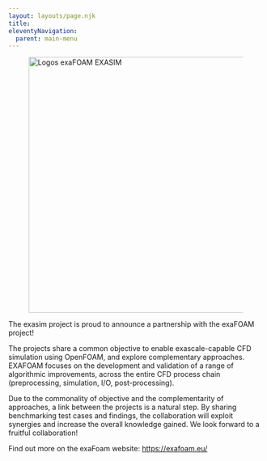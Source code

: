 ```yaml
---
layout: layouts/page.njk
title: 
eleventyNavigation:
  parent: main-menu
---
```


<figure>
  <img width="900" height="506" loading="lazy" src="/img/exafoam-exasim.jpg" alt="Logos exaFOAM EXASIM">
</figure>

The exasim project is proud to announce a partnership with the exaFOAM project!

The projects share a common objective to enable exascale-capable CFD simulation
using OpenFOAM, and explore complementary approaches.  EXAFOAM focuses on the
development and validation of a range of algorithmic improvements, across the
entire CFD process chain (preprocessing, simulation, I/O, post-processing).

Due to the commonality of objective and the complementarity of approaches, a
link between the projects is a natural step. By sharing benchmarking test cases
and findings, the collaboration will exploit synergies and increase the overall
knowledge gained.  We look forward to a fruitful collaboration!

Find out more on the exaFoam website: https://exafoam.eu/
